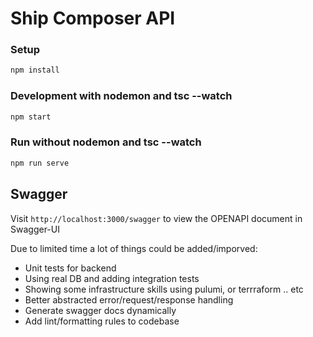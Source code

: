 # Ship Composer API

### Setup

```bash
npm install
```

### Development with nodemon and tsc --watch

```bash
npm start
```


### Run without nodemon and tsc --watch

```bash
npm run serve
```

## Swagger

Visit `http://localhost:3000/swagger` to view the OPENAPI document in Swagger-UI

Due to limited time a lot of things could be added/imporved:
- Unit tests for backend
- Using real DB and adding integration tests
- Showing some infrastructure skills using pulumi, or terrraform .. etc
- Better abstracted error/request/response handling
- Generate swagger docs dynamically
- Add lint/formatting rules to codebase